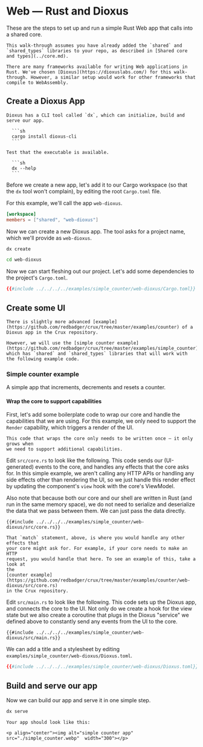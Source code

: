 # Web — Rust and Dioxus

These are the steps to set up and run a simple Rust Web app that calls into a
shared core.

```admonish
This walk-through assumes you have already added the `shared` and `shared_types` libraries to your repo, as described in [Shared core and types](../core.md).
```

```admonish info
There are many frameworks available for writing Web applications in Rust. We've chosen [Dioxus](https://dioxuslabs.com/) for this walk-through. However, a similar setup would work for other frameworks that compile to WebAssembly.
```

## Create a Dioxus App

````admonish tip
Dioxus has a CLI tool called `dx`, which can initialize, build and serve our app.

  ```sh
  cargo install dioxus-cli
  ```

Test that the executable is available.

  ```sh
  dx --help
  ```
````

Before we create a new app, let's add it to our Cargo workspace (so that the
`dx` tool won't complain), by editing the root `Cargo.toml` file.

For this example, we'll call the app `web-dioxus`.

```toml
[workspace]
members = ["shared", "web-dioxus"]
```

Now we can create a new Dioxus app. The tool asks for a project name, which
we'll provide as `web-dioxus`.

```sh
dx create

cd web-dioxus
```

Now we can start fleshing out our project. Let's add some dependencies to the
project's `Cargo.toml`.

```toml
{{#include ../../../../examples/simple_counter/web-dioxus/Cargo.toml}}
```

## Create some UI

```admonish example
There is slightly more advanced [example](https://github.com/redbadger/crux/tree/master/examples/counter) of a Dioxus app in the Crux repository.

However, we will use the [simple counter example](https://github.com/redbadger/crux/tree/master/examples/simple_counter), which has `shared` and `shared_types` libraries that will work with the following example code.
```

### Simple counter example

A simple app that increments, decrements and resets a counter.

#### Wrap the core to support capabilities

First, let's add some boilerplate code to wrap our core and handle the
capabilities that we are using. For this example, we only need to support the
`Render` capability, which triggers a render of the UI.

```admonish
This code that wraps the core only needs to be written once — it only grows when
we need to support additional capabilities.
```

Edit `src/core.rs` to look like the following. This code sends our
(UI-generated) events to the core, and handles any effects that the core asks
for. In this simple example, we aren't calling any HTTP APIs or handling any
side effects other than rendering the UI, so we just handle this render effect
by updating the component's `view` hook with the core's ViewModel.

Also note that because both our core and our shell are written in Rust (and run
in the same memory space), we do not need to serialize and deserialize the data
that we pass between them. We can just pass the data directly.

```rust,noplayground
{{#include ../../../../examples/simple_counter/web-dioxus/src/core.rs}}
```

```admonish tip
That `match` statement, above, is where you would handle any other effects that
your core might ask for. For example, if your core needs to make an HTTP
request, you would handle that here. To see an example of this, take a look at
the
[counter example](https://github.com/redbadger/crux/tree/master/examples/counter/web-dioxus/src/core.rs)
in the Crux repository.
```

Edit `src/main.rs` to look like the following. This code sets up the Dioxus app,
and connects the core to the UI. Not only do we create a hook for the view state
but we also create a coroutine that plugs in the Dioxus "service" we defined
above to constantly send any events from the UI to the core.

```rust,noplayground
{{#include ../../../../examples/simple_counter/web-dioxus/src/main.rs}}
```

We can add a title and a stylesheet by editing
`examples/simple_counter/web-dioxus/Dioxus.toml`.

```toml
{{#include ../../../../examples/simple_counter/web-dioxus/Dioxus.toml}}
```

## Build and serve our app

Now we can build our app and serve it in one simple step.

```sh
dx serve
```

```admonish success
Your app should look like this:

<p align="center"><img alt="simple counter app" src="./simple_counter.webp"  width="300"></p>
```
